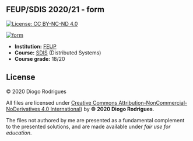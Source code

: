 ## FEUP/SDIS 2020/21 - form

[![License: CC BY-NC-ND 4.0](https://img.shields.io/badge/License-CC%20BY--NC--ND%204.0-lightgrey.svg)](https://creativecommons.org/licenses/by-nc-nd/4.0/)

[![form](https://github.com/dmfrodrigues/feup-sdis-form/actions/workflows/form.yml/badge.svg)](https://github.com/dmfrodrigues/feup-sdis-form/actions/workflows/form.yml)

- **Institution:** [FEUP](https://sigarra.up.pt/feup/en/web_page.Inicial)
- **Course:** [SDIS](https://sigarra.up.pt/feup/en/UCURR_GERAL.FICHA_UC_VIEW?pv_ocorrencia_id=459489) (Distributed Systems)
- **Course grade:** 18/20

## License

© 2020 Diogo Rodrigues

All files are licensed under [Creative Commons Attribution-NonCommercial-NoDerivatives 4.0 International](LICENSE)) by **© 2020 Diogo Rodrigues**.

The files not authored by me are presented as a fundamental complement to the presented solutions, and are made available under *fair use for education*.
